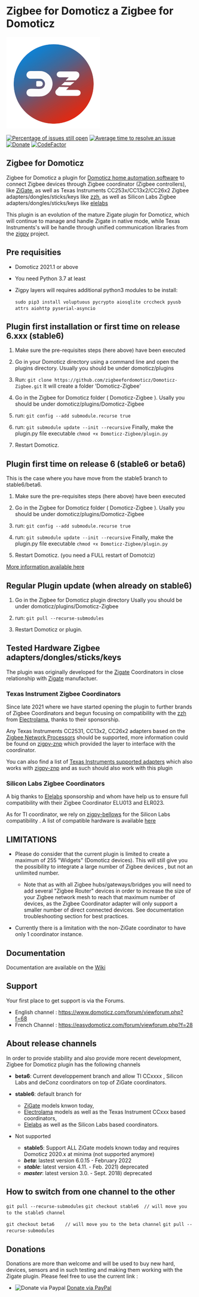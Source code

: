 # Zigbee for Domoticz a Zigbee for Domoticz

![Zigbee for Domoticz](https://github.com/zigbeefordomoticz/Domoticz-Zigbee/blob/beta6/images/Z4D-200.png )

[![Percentage of issues still open](http://isitmaintained.com/badge/open/zigbeefordomoticz/Domoticz-Zigbee.svg)](http://isitmaintained.com/project/zigbeefordomoticz/Domoticz-Zigbee "Percentage of issues still open")
[![Average time to resolve an issue](http://isitmaintained.com/badge/resolution/zigbeefordomoticz/Domoticz-Zigbee.svg)](http://isitmaintained.com/project/zigbeefordomoticz/Domoticz-Zigbee "Average time to resolve an issue")
[![Donate](https://img.shields.io/badge/Donate-PayPal-green.svg)](https://paypal.me/pipiche "Donate via PayPal")
[![CodeFactor](https://www.codefactor.io/repository/github/zigbeefordomoticz/domoticz-zigbee/badge/beta6)](https://www.codefactor.io/repository/github/zigbeefordomoticz/domoticz-zigbee/overview/beta6)

## Zigbee for Domoticz

Zigbee for Domoticz a plugin for [Domoticz home automation software](https://www.domoticz.com/) to connect Zigbee devices through Zigbee coordinator (Zigbee controllers), like [ZiGate](https://zigate.fr), as well as Texas Instruments CC253x/CC13x2/CC26x2 Zigbee adapters/dongles/sticks/keys like [zzh](https://electrolama.com/projects/zig-a-zig-ah/), as well as Silicon Labs Zigbee adapters/dongles/sticks/keys like [elelabs](https://elelabs.com/)

This plugin is an evolution of the mature Zigate plugin for Domoticz, which will continue to manage and handle Zigate in native mode, while Texas Instruments's will be handle through unified communication libraries from the [zigpy](https://github.com/zigpy/zigpy) project.

## Pre requisities

* Domoticz 2021.1 or above
* You need Python 3.7 at least
* Zigpy layers will requires additional python3 modules to be install:

  `sudo pip3 install voluptuous pycrypto aiosqlite crccheck pyusb attrs aiohttp pyserial-asyncio`

## Plugin first installation or first time on release 6.xxx (stable6)

1. Make sure the pre-requisites steps (here above) have been executed

2. Go in your Domoticz directory using a command line and open the plugins directory.
  Usually you should be under domoticz/plugins

3. Run: `git clone https://github.com/zigbeefordomoticz/Domoticz-Zigbee.git`
  It will create a folder 'Domoticz-Zigbee'

4. Go in the Zigbee for Domoticz folder ( Domoticz-Zigbee ).
  Usally you should be under domoticz/plugins/Domoticz-Zigbee

5. run: `git config --add submodule.recurse true`

6. run: `git submodule update --init --recursive`
  Finally, make the plugin.py file executable `chmod +x Domoticz-Zigbee/plugin.py`

7. Restart Domoticz.

## Plugin first time on release 6 (stable6 or beta6)

This is the case where you have move from the stable5 branch to stable6/beta6.

1. Make sure the pre-requisites steps (here above) have been executed

2. Go in the Zigbee for Domoticz folder ( Domoticz-Zigbee ).
  Usally you should be under domoticz/plugins/Domoticz-Zigbee

3. run: `git config --add submodule.recurse true`

4. run: `git submodule update --init --recursive`
  Finally, make the plugin.py file executable `chmod +x Domoticz-Zigbee/plugin.py`

5. Restart Domoticz. (you need a FULL restart of Domotciz)

[More information available here](https://zigbeefordomoticz.github.io/wiki/en-eng/Plugin_Version-6.html)

## Regular Plugin update (when already on stable6)

1. Go in the Zigbee for Domoticz plugin directory
  Usally you should be under domoticz/plugins/Domoticz-Zigbee
  
2. run: `git pull --recurse-submodules`

3. Restart Domoticz or plugin.

## Tested Hardware Zigbee adapters/dongles/sticks/keys

The plugin was originally developed for the [Zigate](https://zigate.fr) Coordinators in close relationship with [Zigate](https://zigate.fr) manufactuer.

### Texas Instrument Zigbee Coordinators

Since late 2021 where we have started opening the plugin to further brands of Zigbee Coordinators and begun focusing on compatibility with the [zzh](https://electrolama.com/projects/zig-a-zig-ah/) from [Electrolama](https://electrolama.com), thanks to their sponsorship.

Any Texas Instruments CC2531, CC13x2, CC26x2 adapters based on the [Zigbee Network Processors](http://dev.ti.com/tirex/content/simplelink_zigbee_sdk_plugin_2_20_00_06/docs/zigbee_user_guide/html/zigbee/introduction.html ) should be supported, more information could be found on [zigpy-znp](https://github.com/zigpy/zigpy-znp) which provided the layer to interface with the coordinator.

You can also find a list of [Texas Instruments supported adapters](https://www.zigbee2mqtt.io/guide/adapters/#recommended) which also works with [zigpy-znp](https://github.com/zigpy/zigpy-znp) and as such should also work with this plugin

### Silicon Labs Zigbee Coordinators

A big thanks to [Elelabs](https://elelabs.com/) sponsorship and whom have help us to ensure full compatibility with their Zigbee Coordinator ELU013 and ELR023.

As for TI coordinator, we rely on [zigpy-bellows](https://github.com/zigpy/bellows) for the Silicon Labs compatibility . A list of compatible hardware is available [here](https://github.com/zigpy/bellows#hardware-requirement)

## LIMITATIONS

* Please do consider that the current plugin is limited to create a maximum of 255 "Widgets" (Domoticz devices).  This will still give you the possibility to integrate a large number of Zigbee devices , but not an unlimited number.

  * Note that as with all Zigbee hubs/gateways/bridges you will need to add several "Zigbee Router" devices in order to increase the size of your Zigbee network mesh to reach that maximum number of devices, as the Zigbee Coordinator adapter will only support a smaller number of direct connected devices. See documentation troubleshooting section for best practices.

* Currently there is a limitation with the non-ZiGate coordinator to have only 1 coordinator instance.

## Documentation

Documentation are available on the [Wiki](https://zigbeefordomoticz.github.io/wiki)

## Support

Your first place to get support is via the Forums.

* English channel : <https://www.domoticz.com/forum/viewforum.php?f=68>
* French Channel : <https://easydomoticz.com/forum/viewforum.php?f=28>

## About release channels

In order to provide stability and also provide more recent development, Zigbee for Domoticz plugin has the following channels

* **beta6**: Current developpement branch and allow TI CCxxxx , Silicon Labs and deConz coordinators on top of ZiGate coordinators.
* **stable6**: default branch for
  * [ZiGate](https://zigate.fr) models knwon today,
  * [Electrolama](https://electrolama.com/) models as well as the Texas Instrument CCxxx based coordinators,
  * [Elelabs](https://elelabs.com/products/elelabs-usb-adapter.html) as well as the Silicon Labs based coordinators.

* Not supported
  * **stable5**: Support ALL ZiGate models known today and requires Domoticz 2020.x at minima (not supported anymore)
  * ***beta***: lastest version 6.0.15 - February 2022
  * ***stable***: latest version 4.11. - Feb. 2021) deprecated
  * ***master***: latest version 3.0. - Sept. 2018) deprecated

## How to switch from one channel to the other

`git pull --recurse-submodules`
`git checkout stable6  // will move you to the stable5 channel`

`git checkout beta6    // will move you to the beta channel`
`git pull --recurse-submodules`

## Donations

Donations are more than welcome and will be used to buy new hard, devices, sensors and in such testing and making them working with the Zigate plugin. Please feel free to use the current link :

* <img src="https://www.pipiche.fr//pp.svg" width="24" height="24" alt="Donate via Paypal"/> <a href="https://paypal.me/pipiche">Donate via PayPal</a><br/>
